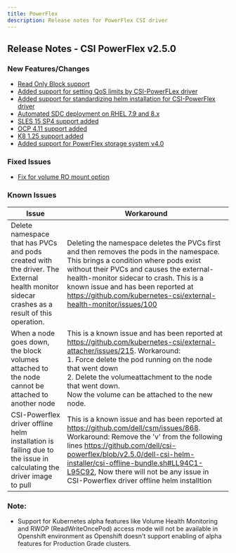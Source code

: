```yaml
---
title: PowerFlex
description: Release notes for PowerFlex CSI driver
---
```


## Release Notes - CSI PowerFlex v2.5.0

### New Features/Changes
- [Read Only Block support](https://github.com/dell/csm/issues/509)
- [Added support for setting QoS limits by CSI-PowerFLex driver](https://github.com/dell/csm/issues/533)
- [Added support for standardizing helm installation for CSI-PowerFlex driver](https://github.com/dell/csm/issues/494)
- [Automated SDC deployment on RHEL 7.9 and 8.x](https://github.com/dell/csm/issues/494)
- [SLES 15 SP4 support added](https://github.com/dell/csm/issues/539)
- [OCP 4.11 support added](https://github.com/dell/csm/issues/480)
- [K8 1.25 support added](https://github.com/dell/csm/issues/478)
- [Added support for PowerFlex storage system v4.0](https://github.com/dell/csm/issues/476)

### Fixed Issues 
- [Fix for volume RO mount option](https://github.com/dell/csm/issues/503)

### Known Issues

| Issue | Workaround |
|-------|------------|
| Delete namespace that has PVCs and pods created with the driver. The External health monitor sidecar crashes as a result of this operation.| Deleting the namespace deletes the PVCs first and then removes the pods in the namespace. This brings a condition where pods exist without their PVCs and causes the external-health-monitor sidecar to crash. This is a known issue and has been reported at https://github.com/kubernetes-csi/external-health-monitor/issues/100|
| When a node goes down, the block volumes attached to the node cannot be attached to another node                                           | This is a known issue and has been reported at https://github.com/kubernetes-csi/external-attacher/issues/215. Workaround: <br /> 1. Force delete the pod running on the node that went down <br /> 2. Delete the volumeattachment to the node that went down. <br /> Now the volume can be attached to the new node.                   |
| CSI-Powerflex driver offline helm installation is failing due to the issue in calculating the driver image to pull                            | This is a known issue and has been reported at https://github.com/dell/csm/issues/868. Workaround: Remove the 'v' from the following lines https://github.com/dell/csi-powerflex/blob/v2.5.0/dell-csi-helm-installer/csi-offline-bundle.sh#LL94C1-L95C92, Now there will not be any issue in CSI-Powerflex driver offline helm installtion                   |

### Note:

- Support for Kubernetes alpha features like Volume Health Monitoring and RWOP (ReadWriteOncePod) access mode will not be available in Openshift environment as Openshift doesn't support enabling of alpha features for Production Grade clusters.
